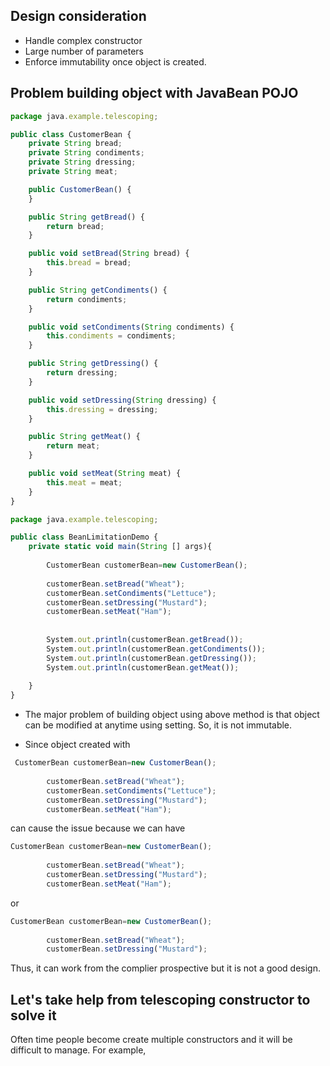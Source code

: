 ## Design consideration ##
- Handle complex constructor
-  Large number of parameters
- Enforce immutability once object is created.


## Problem building object with JavaBean POJO ##
```js
package java.example.telescoping;

public class CustomerBean {
    private String bread;
    private String condiments;
    private String dressing;
    private String meat;

    public CustomerBean() {
    }

    public String getBread() {
        return bread;
    }

    public void setBread(String bread) {
        this.bread = bread;
    }

    public String getCondiments() {
        return condiments;
    }

    public void setCondiments(String condiments) {
        this.condiments = condiments;
    }

    public String getDressing() {
        return dressing;
    }

    public void setDressing(String dressing) {
        this.dressing = dressing;
    }

    public String getMeat() {
        return meat;
    }

    public void setMeat(String meat) {
        this.meat = meat;
    }
}
```

```js
package java.example.telescoping;

public class BeanLimitationDemo {
    private static void main(String [] args){
        
        CustomerBean customerBean=new CustomerBean();
        
        customerBean.setBread("Wheat");
        customerBean.setCondiments("Lettuce");
        customerBean.setDressing("Mustard");
        customerBean.setMeat("Ham");
        
        
        System.out.println(customerBean.getBread());
        System.out.println(customerBean.getCondiments());
        System.out.println(customerBean.getDressing());
        System.out.println(customerBean.getMeat());
        
    }
}
```
- The major problem of building object using above method is that object can be modified at anytime using setting. So,
it is not immutable. 

- Since object created with 
```js
 CustomerBean customerBean=new CustomerBean();
        
        customerBean.setBread("Wheat");
        customerBean.setCondiments("Lettuce");
        customerBean.setDressing("Mustard");
        customerBean.setMeat("Ham");
```
can cause the issue because we can have 
```js
CustomerBean customerBean=new CustomerBean();
        
        customerBean.setBread("Wheat");
        customerBean.setDressing("Mustard");
        customerBean.setMeat("Ham");
```

or 

```js
CustomerBean customerBean=new CustomerBean();
        
        customerBean.setBread("Wheat");
        customerBean.setDressing("Mustard");
```

Thus, it can work from the complier prospective but it is not a good design.

## Let's take help from telescoping constructor to solve it ##
Often time people become create multiple constructors and it will be difficult to manage. For example,
 
